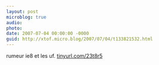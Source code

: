 ```yaml
---
layout: post
microblog: true
audio: 
photo: 
date: 2007-07-04 00:00:00 -0000
guid: http://xtof.micro.blog/2007/07/04/t133821532.html
---
```

rumeur ie8 et les uf.  [tinyurl.com/23t8r5](http://tinyurl.com/23t8r5)
